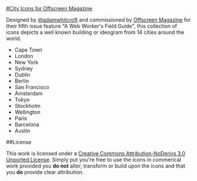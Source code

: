 [#City Icons for Offscreen Magazine](http://adamwhitcroft.com/offscreen/)

Designed by [@adamwhitcroft](https://twitter.com/adamwhitcroft) and commissioned by [Offscreen Magazine](http://www.offscreenmag.com/issue5/) for their fifth issue feature "A Web Worker's Field Guide", this collection of icons depicts a well known building or ideogram from 14 cities around the world.

* Cape Town
* London
* New York
* Sydney
* Dublin
* Berlin
* San Francisco
* Amsterdam
* Tokyo
* Stockholm
* Wellington
* Paris
* Barcelona
* Austin

##License

This work is licensed under a [Creative Commons Attribution-NoDerivs 3.0 Unported License](http://creativecommons.org/licenses/by-nd/3.0/). Simply put you're free to use the icons in commerical work provided you __do not__ alter, transform or build upon the icons and that you __do__ provide clear attribution.
